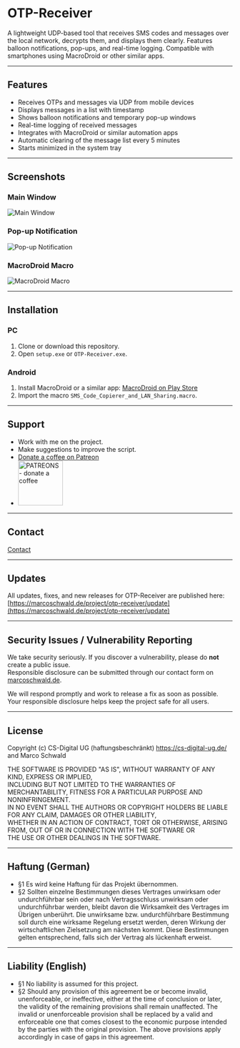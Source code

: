 # OTP-Receiver
A lightweight UDP-based tool that receives SMS codes and messages over the local network, decrypts them, and displays them clearly. Features balloon notifications, pop-ups, and real-time logging. Compatible with smartphones using MacroDroid or other similar apps.

---

## Features
- Receives OTPs and messages via UDP from mobile devices
- Displays messages in a list with timestamp
- Shows balloon notifications and temporary pop-up windows
- Real-time logging of received messages
- Integrates with MacroDroid or similar automation apps
- Automatic clearing of the message list every 5 minutes
- Starts minimized in the system tray

---

## Screenshots
### Main Window
![Main Window](images/screenshot_main.png)

### Pop-up Notification
![Pop-up Notification](images/screenshot_popup.png)

### MacroDroid Macro
![MacroDroid Macro](images/screenshot_macro.png)

---

## Installation
### PC
1. Clone or download this repository.
2. Open `setup.exe` or `OTP-Receiver.exe`.

### Android
1. Install MacroDroid or a similar app: [MacroDroid on Play Store](https://play.google.com/store/apps/details?id=com.arlosoft.macrodroid&pcampaignid=web_share&aff=marcoschwald.de)
2. Import the macro `SMS_Code_Copierer_and_LAN_Sharing.macro`.

---

## Support
- Work with me on the project.
- Make suggestions to improve the script.
- [Donate a coffee on Patreon](https://www.patreon.com/join/marcoschwald)
- <a href="https://www.patreon.com/join/marcoschwald" target="_blank"><img src="images/patreon_logo.png" alt="PATREONS - donate a coffee" style="width:100px;height:100px;"></a>

---

## Contact
<a href="https://marcoschwald.de/kontakt/kontakt.php" target="_blank">Contact</a>

---

## Updates
All updates, fixes, and new releases for OTP-Receiver are published here:  
[https://marcoschwald.de/project/otp-receiver/update](https://marcoschwald.de/project/otp-receiver/update)

---

## Security Issues / Vulnerability Reporting
We take security seriously. If you discover a vulnerability, please do **not** create a public issue.  
Responsible disclosure can be submitted through our contact form on [marcoschwald.de](https://marcoschwald.de/kontakt/kontakt.php).

We will respond promptly and work to release a fix as soon as possible.  
Your responsible disclosure helps keep the project safe for all users.

---

## License
Copyright (c) CS-Digital UG (haftungsbeschränkt) https://cs-digital-ug.de/  
and Marco Schwald

THE SOFTWARE IS PROVIDED "AS IS", WITHOUT WARRANTY OF ANY KIND, EXPRESS OR IMPLIED,  
INCLUDING BUT NOT LIMITED TO THE WARRANTIES OF MERCHANTABILITY, FITNESS FOR A PARTICULAR PURPOSE AND NONINFRINGEMENT.  
IN NO EVENT SHALL THE AUTHORS OR COPYRIGHT HOLDERS BE LIABLE FOR ANY CLAIM, DAMAGES OR OTHER LIABILITY,  
WHETHER IN AN ACTION OF CONTRACT, TORT OR OTHERWISE, ARISING FROM, OUT OF OR IN CONNECTION WITH THE SOFTWARE OR  
THE USE OR OTHER DEALINGS IN THE SOFTWARE.

---

## Haftung (German)
- §1 Es wird keine Haftung für das Projekt übernommen.  
- §2 Sollten einzelne Bestimmungen dieses Vertrages unwirksam oder undurchführbar sein oder nach Vertragsschluss unwirksam oder undurchführbar werden, bleibt davon die Wirksamkeit des Vertrages im Übrigen unberührt. Die unwirksame bzw. undurchführbare Bestimmung soll durch eine wirksame Regelung ersetzt werden, deren Wirkung der wirtschaftlichen Zielsetzung am nächsten kommt. Diese Bestimmungen gelten entsprechend, falls sich der Vertrag als lückenhaft erweist.

---

## Liability (English)
- §1 No liability is assumed for this project.  
- §2 Should any provision of this agreement be or become invalid, unenforceable, or ineffective, either at the time of conclusion or later, the validity of the remaining provisions shall remain unaffected. The invalid or unenforceable provision shall be replaced by a valid and enforceable one that comes closest to the economic purpose intended by the parties with the original provision. The above provisions apply accordingly in case of gaps in this agreement.
